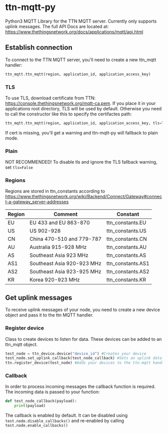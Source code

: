 # ttn-mqtt-py
Python3 MQTT Library for the TTN MQTT server. Currently only supports uplink messages. The full API Docs are located at: https://www.thethingsnetwork.org/docs/applications/mqtt/api.html

## Establish connection
To connect to the TTN MQTT server, you'll need to create a new ttn_mqtt handler:
```python
ttn_mqtt.ttn_mqtt(region, application_id, application_access_key)
```

### TLS
To use TLS, download certificate from TTN: https://console.thethingsnetwork.org/mqtt-ca.pem. If you place it in your applications root directory, TLS will be used by default. Otherwise you need to call the constructor like this to specify the certifactes path:
```python
ttn_mqtt.ttn_mqtt(region, application_id, application_access_key, tls=True, mqtt_ca="mqtt-ca.pem")
```
If cert is missing, you'll get a warning and ttn-mqtt-py will fallback to plain mode.

### Plain
NOT RECOMMENDED! To disable tls and ignore the TLS fallback warning, set ```tls=False```

### Regions
Regions are stored in ttn_constants according to https://www.thethingsnetwork.org/wiki/Backend/Connect/Gateway#connect-a-gateway_server-addresses

|Region|Comment                    |Constant         |
|------|---------------------------|-----------------|
|EU    |EU 433 and EU 863-870      |ttn_constants.EU |
|US    |US 902-928                 |ttn_constants.US |
|CN    |China 470-510 and 779-787  |ttn_constants.CN |
|AU    |Australia 915-928 MHz      |ttn_constants.AU |
|AS    |Southeast Asia 923 MHz     |ttn_constants.AS |
|AS1   |Southeast Asia 920-923 MHz |ttn_constants.AS1|
|AS2   |Southeast Asia 923-925 MHz |ttn_constants.AS2|
|KR    |Korea 920-923 MHz          |ttn_constants.KR |

## Get uplink messages
To receive uplink messages of your node, you need to create a new device object and pass it to the ttn MQTT handler.
### Register device
Class to create devices to listen for data. These devices can be added to an ttn_mqtt object.
```python
test_node = ttn_device.device("device_id") #Creates your device
test_node.set_uplink_callback(test_node_callback) #Sets an uplink data callback
ttn.register_device(test_node) #Adds your devices to the ttn.mqtt handler
```
### Callback
In order to process incoming messages the callback function is required. The incoming data is passed to your function:
```python
def test_node_callback(payload):
    print(payload)
```
The callback is enabled by default. It can be disabled using ```test.node.disable_callbacks()``` and re-enabled by calling ```test.node.enable_callbacks()```
